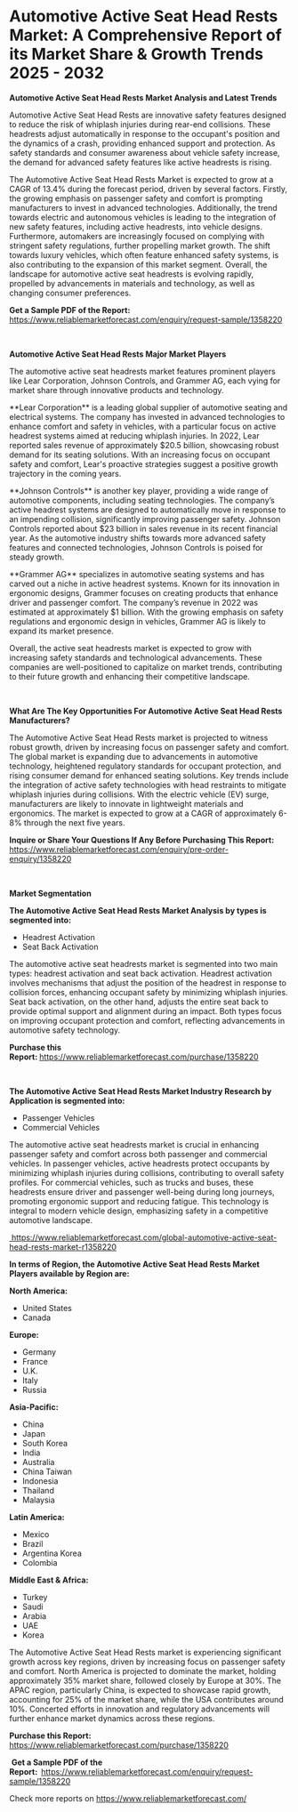 <p><h1>Automotive Active Seat Head Rests Market: A Comprehensive Report of its Market Share & Growth Trends 2025 - 2032</h1></p><p><strong>Automotive Active Seat Head Rests Market Analysis and Latest Trends</strong></p>
<p><p>Automotive Active Seat Head Rests are innovative safety features designed to reduce the risk of whiplash injuries during rear-end collisions. These headrests adjust automatically in response to the occupant's position and the dynamics of a crash, providing enhanced support and protection. As safety standards and consumer awareness about vehicle safety increase, the demand for advanced safety features like active headrests is rising.</p><p>The Automotive Active Seat Head Rests Market is expected to grow at a CAGR of 13.4% during the forecast period, driven by several factors. Firstly, the growing emphasis on passenger safety and comfort is prompting manufacturers to invest in advanced technologies. Additionally, the trend towards electric and autonomous vehicles is leading to the integration of new safety features, including active headrests, into vehicle designs. Furthermore, automakers are increasingly focused on complying with stringent safety regulations, further propelling market growth. The shift towards luxury vehicles, which often feature enhanced safety systems, is also contributing to the expansion of this market segment. Overall, the landscape for automotive active seat headrests is evolving rapidly, propelled by advancements in materials and technology, as well as changing consumer preferences.</p></p>
<p><strong>Get a Sample PDF of the Report:&nbsp;</strong> <a href="https://www.reliablemarketforecast.com/enquiry/request-sample/1358220?utm_campaign=2781&utm_medium=2&utm_source=Github&utm_content=ia&utm_term=30032025&utm_id=automotive-active-seat-head-rests">https://www.reliablemarketforecast.com/enquiry/request-sample/1358220</a></p>
<p>&nbsp;</p>
<p><strong>Automotive Active Seat Head Rests Major Market Players</strong></p>
<p><p>The automotive active seat headrests market features prominent players like Lear Corporation, Johnson Controls, and Grammer AG, each vying for market share through innovative products and technology.</p><p>**Lear Corporation** is a leading global supplier of automotive seating and electrical systems. The company has invested in advanced technologies to enhance comfort and safety in vehicles, with a particular focus on active headrest systems aimed at reducing whiplash injuries. In 2022, Lear reported sales revenue of approximately $20.5 billion, showcasing robust demand for its seating solutions. With an increasing focus on occupant safety and comfort, Lear's proactive strategies suggest a positive growth trajectory in the coming years.</p><p>**Johnson Controls** is another key player, providing a wide range of automotive components, including seating technologies. The company’s active headrest systems are designed to automatically move in response to an impending collision, significantly improving passenger safety. Johnson Controls reported about $23 billion in sales revenue in its recent financial year. As the automotive industry shifts towards more advanced safety features and connected technologies, Johnson Controls is poised for steady growth.</p><p>**Grammer AG** specializes in automotive seating systems and has carved out a niche in active headrest systems. Known for its innovation in ergonomic designs, Grammer focuses on creating products that enhance driver and passenger comfort. The company’s revenue in 2022 was estimated at approximately $1 billion. With the growing emphasis on safety regulations and ergonomic design in vehicles, Grammer AG is likely to expand its market presence.</p><p>Overall, the active seat headrests market is expected to grow with increasing safety standards and technological advancements. These companies are well-positioned to capitalize on market trends, contributing to their future growth and enhancing their competitive landscape.</p></p>
<p>&nbsp;</p>
<p><strong>What Are The Key Opportunities For Automotive Active Seat Head Rests Manufacturers?</strong></p>
<p><p>The Automotive Active Seat Head Rests market is projected to witness robust growth, driven by increasing focus on passenger safety and comfort. The global market is expanding due to advancements in automotive technology, heightened regulatory standards for occupant protection, and rising consumer demand for enhanced seating solutions. Key trends include the integration of active safety technologies with head restraints to mitigate whiplash injuries during collisions. With the electric vehicle (EV) surge, manufacturers are likely to innovate in lightweight materials and ergonomics. The market is expected to grow at a CAGR of approximately 6-8% through the next five years.</p></p>
<p><strong>Inquire or Share Your Questions If Any Before Purchasing This Report:</strong> <a href="https://www.reliablemarketforecast.com/enquiry/pre-order-enquiry/1358220?utm_campaign=2781&utm_medium=2&utm_source=Github&utm_content=ia&utm_term=30032025&utm_id=automotive-active-seat-head-rests">https://www.reliablemarketforecast.com/enquiry/pre-order-enquiry/1358220</a></p>
<p>&nbsp;</p>
<p><strong>Market Segmentation</strong></p>
<p><strong>The Automotive Active Seat Head Rests Market Analysis by types is segmented into:</strong></p>
<p><ul><li>Headrest Activation</li><li>Seat Back Activation</li></ul></p>
<p><p>The automotive active seat headrests market is segmented into two main types: headrest activation and seat back activation. Headrest activation involves mechanisms that adjust the position of the headrest in response to collision forces, enhancing occupant safety by minimizing whiplash injuries. Seat back activation, on the other hand, adjusts the entire seat back to provide optimal support and alignment during an impact. Both types focus on improving occupant protection and comfort, reflecting advancements in automotive safety technology.</p></p>
<p><strong>Purchase this Report:&nbsp;</strong><a href="https://www.reliablemarketforecast.com/purchase/1358220?utm_campaign=2781&utm_medium=2&utm_source=Github&utm_content=ia&utm_term=30032025&utm_id=automotive-active-seat-head-rests">https://www.reliablemarketforecast.com/purchase/1358220</a></p>
<p>&nbsp;</p>
<p><strong>The Automotive Active Seat Head Rests Market Industry Research by Application is segmented into:</strong></p>
<p><ul><li>Passenger Vehicles</li><li>Commercial Vehicles</li></ul></p>
<p><p>The automotive active seat headrests market is crucial in enhancing passenger safety and comfort across both passenger and commercial vehicles. In passenger vehicles, active headrests protect occupants by minimizing whiplash injuries during collisions, contributing to overall safety profiles. For commercial vehicles, such as trucks and buses, these headrests ensure driver and passenger well-being during long journeys, promoting ergonomic support and reducing fatigue. This technology is integral to modern vehicle design, emphasizing safety in a competitive automotive landscape.</p></p>
<p><a href="https://www.reliablemarketforecast.com/global-automotive-active-seat-head-rests-market-r1358220?utm_campaign=2781&utm_medium=2&utm_source=Github&utm_content=ia&utm_term=30032025&utm_id=automotive-active-seat-head-rests">&nbsp;https://www.reliablemarketforecast.com/global-automotive-active-seat-head-rests-market-r1358220</a></p>
<p><strong>In terms of Region, the Automotive Active Seat Head Rests Market Players available by Region are:</strong></p>
<p>
    <p> <strong> North America: </strong>
        <ul>
            <li>United States</li>
            <li>Canada</li>
        </ul>
        </p> 
    <p> <strong> Europe: </strong>
        <ul>
            <li>Germany</li>
            <li>France</li>
            <li>U.K.</li>
            <li>Italy</li>
            <li>Russia</li>
        </ul>
        </p> 
    <p> <strong> Asia-Pacific: </strong>
        <ul>
            <li>China</li>
            <li>Japan</li>
            <li>South Korea</li>
            <li>India</li>
            <li>Australia</li>
            <li>China Taiwan</li>
            <li>Indonesia</li>
            <li>Thailand</li>
            <li>Malaysia</li>
        </ul>
        </p> 
    <p> <strong> Latin America: </strong>
        <ul>
            <li>Mexico</li>
            <li>Brazil</li>
            <li>Argentina Korea</li>
            <li>Colombia</li>
        </ul>
        </p> 
    <p> <strong> Middle East & Africa: </strong>
        <ul>
            <li>Turkey</li>
            <li>Saudi</li>
            <li>Arabia</li>
            <li>UAE</li>
            <li>Korea</li>
        </ul>
    </p>
    </p>
<p><p>The Automotive Active Seat Head Rests market is experiencing significant growth across key regions, driven by increasing focus on passenger safety and comfort. North America is projected to dominate the market, holding approximately 35% market share, followed closely by Europe at 30%. The APAC region, particularly China, is expected to showcase rapid growth, accounting for 25% of the market share, while the USA contributes around 10%. Concerted efforts in innovation and regulatory advancements will further enhance market dynamics across these regions.</p></p>
<p><strong>Purchase this Report: </strong><a href="https://www.reliablemarketforecast.com/purchase/1358220?utm_campaign=2781&utm_medium=2&utm_source=Github&utm_content=ia&utm_term=30032025&utm_id=automotive-active-seat-head-rests">https://www.reliablemarketforecast.com/purchase/1358220</a></p>
<p>&nbsp;<strong>Get a Sample PDF of the Report:&nbsp;&nbsp;</strong><a href="https://www.reliablemarketforecast.com/enquiry/request-sample/1358220?utm_campaign=2781&utm_medium=2&utm_source=Github&utm_content=ia&utm_term=30032025&utm_id=automotive-active-seat-head-rests">https://www.reliablemarketforecast.com/enquiry/request-sample/1358220</a></p>
<p><strong></strong></p>
<p>Check more reports on <a href="https://www.reliablemarketforecast.com/?utm_campaign=2781&utm_medium=2&utm_source=Github&utm_content=ia&utm_term=30032025&utm_id=automotive-active-seat-head-rests">https://www.reliablemarketforecast.com/</a></p>